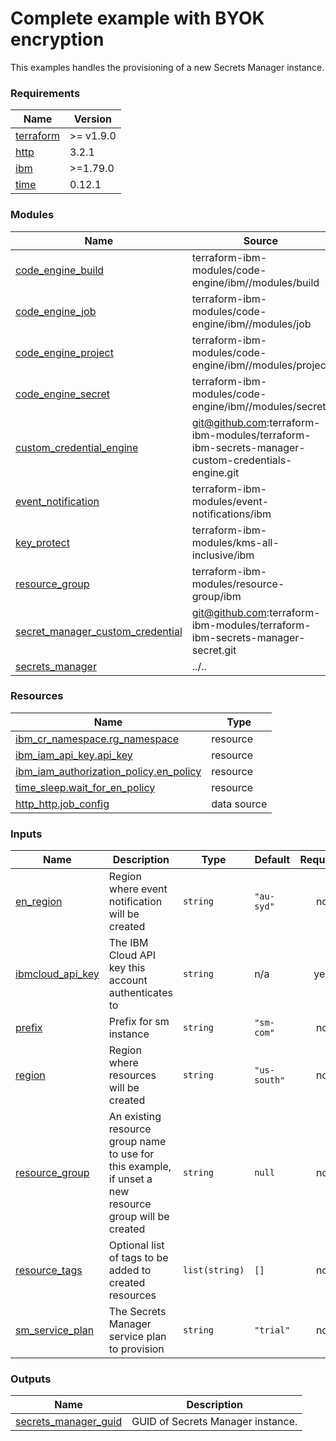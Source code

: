 # Complete example with BYOK encryption

This examples handles the provisioning of a new Secrets Manager instance.

<!-- BEGINNING OF PRE-COMMIT-TERRAFORM DOCS HOOK -->
### Requirements

| Name | Version |
|------|---------|
| <a name="requirement_terraform"></a> [terraform](#requirement\_terraform) | >= v1.9.0 |
| <a name="requirement_http"></a> [http](#requirement\_http) | 3.2.1 |
| <a name="requirement_ibm"></a> [ibm](#requirement\_ibm) | >=1.79.0 |
| <a name="requirement_time"></a> [time](#requirement\_time) | 0.12.1 |

### Modules

| Name | Source | Version |
|------|--------|---------|
| <a name="module_code_engine_build"></a> [code\_engine\_build](#module\_code\_engine\_build) | terraform-ibm-modules/code-engine/ibm//modules/build | 4.5.8 |
| <a name="module_code_engine_job"></a> [code\_engine\_job](#module\_code\_engine\_job) | terraform-ibm-modules/code-engine/ibm//modules/job | 4.5.8 |
| <a name="module_code_engine_project"></a> [code\_engine\_project](#module\_code\_engine\_project) | terraform-ibm-modules/code-engine/ibm//modules/project | 4.5.8 |
| <a name="module_code_engine_secret"></a> [code\_engine\_secret](#module\_code\_engine\_secret) | terraform-ibm-modules/code-engine/ibm//modules/secret | 4.5.8 |
| <a name="module_custom_credential_engine"></a> [custom\_credential\_engine](#module\_custom\_credential\_engine) | git@github.com:terraform-ibm-modules/terraform-ibm-secrets-manager-custom-credentials-engine.git | 13662-custom-engine |
| <a name="module_event_notification"></a> [event\_notification](#module\_event\_notification) | terraform-ibm-modules/event-notifications/ibm | 2.6.18 |
| <a name="module_key_protect"></a> [key\_protect](#module\_key\_protect) | terraform-ibm-modules/kms-all-inclusive/ibm | 5.1.22 |
| <a name="module_resource_group"></a> [resource\_group](#module\_resource\_group) | terraform-ibm-modules/resource-group/ibm | 1.3.0 |
| <a name="module_secret_manager_custom_credential"></a> [secret\_manager\_custom\_credential](#module\_secret\_manager\_custom\_credential) | git@github.com:terraform-ibm-modules/terraform-ibm-secrets-manager-secret.git | 13662-custom-secret |
| <a name="module_secrets_manager"></a> [secrets\_manager](#module\_secrets\_manager) | ../.. | n/a |

### Resources

| Name | Type |
|------|------|
| [ibm_cr_namespace.rg_namespace](https://registry.terraform.io/providers/IBM-Cloud/ibm/latest/docs/resources/cr_namespace) | resource |
| [ibm_iam_api_key.api_key](https://registry.terraform.io/providers/IBM-Cloud/ibm/latest/docs/resources/iam_api_key) | resource |
| [ibm_iam_authorization_policy.en_policy](https://registry.terraform.io/providers/IBM-Cloud/ibm/latest/docs/resources/iam_authorization_policy) | resource |
| [time_sleep.wait_for_en_policy](https://registry.terraform.io/providers/hashicorp/time/0.12.1/docs/resources/sleep) | resource |
| [http_http.job_config](https://registry.terraform.io/providers/hashicorp/http/3.2.1/docs/data-sources/http) | data source |

### Inputs

| Name | Description | Type | Default | Required |
|------|-------------|------|---------|:--------:|
| <a name="input_en_region"></a> [en\_region](#input\_en\_region) | Region where event notification will be created | `string` | `"au-syd"` | no |
| <a name="input_ibmcloud_api_key"></a> [ibmcloud\_api\_key](#input\_ibmcloud\_api\_key) | The IBM Cloud API key this account authenticates to | `string` | n/a | yes |
| <a name="input_prefix"></a> [prefix](#input\_prefix) | Prefix for sm instance | `string` | `"sm-com"` | no |
| <a name="input_region"></a> [region](#input\_region) | Region where resources will be created | `string` | `"us-south"` | no |
| <a name="input_resource_group"></a> [resource\_group](#input\_resource\_group) | An existing resource group name to use for this example, if unset a new resource group will be created | `string` | `null` | no |
| <a name="input_resource_tags"></a> [resource\_tags](#input\_resource\_tags) | Optional list of tags to be added to created resources | `list(string)` | `[]` | no |
| <a name="input_sm_service_plan"></a> [sm\_service\_plan](#input\_sm\_service\_plan) | The Secrets Manager service plan to provision | `string` | `"trial"` | no |

### Outputs

| Name | Description |
|------|-------------|
| <a name="output_secrets_manager_guid"></a> [secrets\_manager\_guid](#output\_secrets\_manager\_guid) | GUID of Secrets Manager instance. |
<!-- END OF PRE-COMMIT-TERRAFORM DOCS HOOK -->
